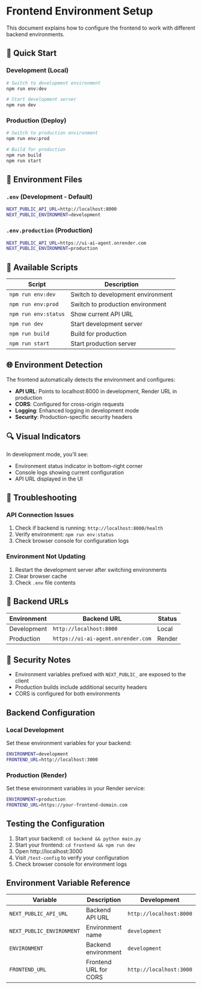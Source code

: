 # Frontend Environment Setup

This document explains how to configure the frontend to work with different backend environments.

## 🚀 Quick Start

### Development (Local)
```bash
# Switch to development environment
npm run env:dev

# Start development server
npm run dev
```

### Production (Deploy)
```bash
# Switch to production environment
npm run env:prod

# Build for production
npm run build
npm run start
```

## 📁 Environment Files

### `.env` (Development - Default)
```bash
NEXT_PUBLIC_API_URL=http://localhost:8000
NEXT_PUBLIC_ENVIRONMENT=development
```

### `.env.production` (Production)
```bash
NEXT_PUBLIC_API_URL=https://ui-ai-agent.onrender.com
NEXT_PUBLIC_ENVIRONMENT=production
```

## 🔧 Available Scripts

| Script | Description |
|--------|-------------|
| `npm run env:dev` | Switch to development environment |
| `npm run env:prod` | Switch to production environment |
| `npm run env:status` | Show current API URL |
| `npm run dev` | Start development server |
| `npm run build` | Build for production |
| `npm run start` | Start production server |

## 🌐 Environment Detection

The frontend automatically detects the environment and configures:

- **API URL**: Points to localhost:8000 in development, Render URL in production
- **CORS**: Configured for cross-origin requests
- **Logging**: Enhanced logging in development mode
- **Security**: Production-specific security headers

## 🔍 Visual Indicators

In development mode, you'll see:
- Environment status indicator in bottom-right corner
- Console logs showing current configuration
- API URL displayed in the UI

## 🚨 Troubleshooting

### API Connection Issues
1. Check if backend is running: `http://localhost:8000/health`
2. Verify environment: `npm run env:status`
3. Check browser console for configuration logs

### Environment Not Updating
1. Restart the development server after switching environments
2. Clear browser cache
3. Check `.env` file contents

## 📡 Backend URLs

| Environment | Backend URL | Status |
|-------------|-------------|--------|
| Development | `http://localhost:8000` | Local |
| Production | `https://ui-ai-agent.onrender.com` | Render |

## 🔐 Security Notes

- Environment variables prefixed with `NEXT_PUBLIC_` are exposed to the client
- Production builds include additional security headers
- CORS is configured for both environments

## Backend Configuration

### Local Development

Set these environment variables for your backend:

```bash
ENVIRONMENT=development
FRONTEND_URL=http://localhost:3000
```

### Production (Render)

Set these environment variables in your Render service:

```bash
ENVIRONMENT=production
FRONTEND_URL=https://your-frontend-domain.com
```

## Testing the Configuration

1. Start your backend: `cd backend && python main.py`
2. Start your frontend: `cd frontend && npm run dev`
3. Open http://localhost:3000
4. Visit `/test-config` to verify your configuration
5. Check browser console for environment logs

## Environment Variable Reference

| Variable | Description | Development | Production |
|----------|-------------|-------------|------------|
| `NEXT_PUBLIC_API_URL` | Backend API URL | `http://localhost:8000` | `https://ui-ai-agent.onrender.com` |
| `NEXT_PUBLIC_ENVIRONMENT` | Environment name | `development` | `production` |
| `ENVIRONMENT` | Backend environment | `development` | `production` |
| `FRONTEND_URL` | Frontend URL for CORS | `http://localhost:3000` | `https://your-frontend-domain.com` |
